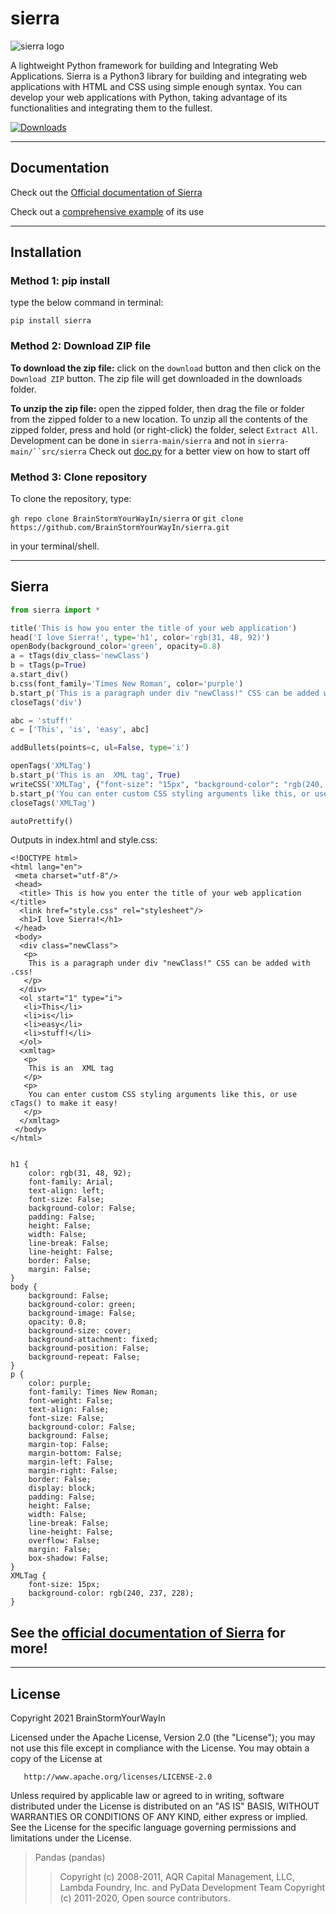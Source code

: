 # sierra

![sierra logo](https://github.com/BrainStormYourWayIn/sierra/blob/main/logo.jpg)

A lightweight Python framework for building and Integrating Web Applications.
Sierra is a Python3 library for building and integrating web applications with HTML and CSS using simple enough syntax. You can develop your web applications with Python, taking advantage of its functionalities and integrating them to the fullest.

[![Downloads](https://pepy.tech/badge/sierra)](https://pepy.tech/project/sierra)    

________________________________

## Documentation

Check out the [Official documentation of Sierra](https://brainstormyourwayin.github.io/sierra.github.io/)

Check out a [comprehensive example](https://github.com/BrainStormYourWayIn/sierra_doc/blob/main/doc.py) of its use

________________________________

## Installation

### Method 1: pip install

type the below command in terminal:

`pip install sierra`

### Method 2: Download ZIP file

**To download the zip file:** click on the `download` button and then click on the `Download ZIP` button. The zip file will get downloaded in the downloads folder.

**To unzip the zip file:** open the zipped folder, then drag the file or folder from the zipped folder to a new location. To unzip all the contents of the zipped folder, press and hold (or right-click) the folder, select `Extract All`. Development can be done in `sierra-main/sierra` and not in `sierra-main/``src/sierra`
Check out [doc.py](https://github.com/BrainStormYourWayIn/sierra_doc/blob/main/doc.py) for a better view on how to start off

### Method 3: Clone repository

To clone the repository, type:

`gh repo clone BrainStormYourWayIn/sierra`
or
`git clone https://github.com/BrainStormYourWayIn/sierra.git`

in your terminal/shell.

________________________________

## Sierra

```python
from sierra import *

title('This is how you enter the title of your web application')
head('I love Sierra!', type='h1', color='rgb(31, 48, 92)')
openBody(background_color='green', opacity=0.8)
a = tTags(div_class='newClass')
b = tTags(p=True)
a.start_div()
b.css(font_family='Times New Roman', color='purple')
b.start_p('This is a paragraph under div "newClass!" CSS can be added with .css!', close=True)
closeTags('div')

abc = 'stuff!'
c = ['This', 'is', 'easy', abc]

addBullets(points=c, ul=False, type='i')

openTags('XMLTag')
b.start_p('This is an  XML tag', True)
writeCSS('XMLTag', {"font-size": "15px", "background-color": "rgb(240, 237, 228)"})
b.start_p('You can enter custom CSS styling arguments like this, or use cTags() to make it easy!', True)
closeTags('XMLTag')

autoPrettify()
```
Outputs in index.html and style.css:

    <!DOCTYPE html>
    <html lang="en">
     <meta charset="utf-8"/>
     <head>
      <title> This is how you enter the title of your web application </title>
      <link href="style.css" rel="stylesheet"/>
      <h1>I love Sierra!</h1>
     </head>
     <body>
      <div class="newClass">
       <p>
        This is a paragraph under div "newClass!" CSS can be added with .css!
       </p>
      </div>
      <ol start="1" type="i">
       <li>This</li>
       <li>is</li>
       <li>easy</li>
       <li>stuff!</li>
      </ol>
      <xmltag>
       <p>
        This is an  XML tag
       </p>
       <p>
        You can enter custom CSS styling arguments like this, or use cTags() to make it easy!
       </p>
      </xmltag>
     </body>
    </html>

```

h1 {
    color: rgb(31, 48, 92);
    font-family: Arial;
    text-align: left;
    font-size: False;
    background-color: False;
    padding: False;
    height: False;
    width: False;
    line-break: False;
    line-height: False;
    border: False;
    margin: False;
}
body {
    background: False;
    background-color: green;
    background-image: False;
    opacity: 0.8;
    background-size: cover;
    background-attachment: fixed;
    background-position: False;
    background-repeat: False;
}
p {
    color: purple;
    font-family: Times New Roman;
    font-weight: False;
    text-align: False;
    font-size: False;
    background-color: False;
    background: False;
    margin-top: False;
    margin-bottom: False;
    margin-left: False;
    margin-right: False;
    border: False;
    display: block;
    padding: False;
    height: False;
    width: False;
    line-break: False;
    line-height: False;
    overflow: False;
    margin: False;
    box-shadow: False;
}
XMLTag {
	font-size: 15px;
	background-color: rgb(240, 237, 228);
}
```

## See the [official documentation of Sierra](https://brainstormyourwayin.github.io/sierra.github.io/) for more!

________________________________

## License

   Copyright 2021 BrainStormYourWayIn

   Licensed under the Apache License, Version 2.0 (the "License");
   you may not use this file except in compliance with the License.
   You may obtain a copy of the License at

       http://www.apache.org/licenses/LICENSE-2.0

   Unless required by applicable law or agreed to in writing, software
   distributed under the License is distributed on an "AS IS" BASIS,
   WITHOUT WARRANTIES OR CONDITIONS OF ANY KIND, either express or implied.
   See the License for the specific language governing permissions and
   limitations under the License.

> Pandas (pandas)
>> Copyright (c) 2008-2011, AQR Capital Management, LLC, Lambda Foundry, Inc. and PyData Development Team
>> Copyright (c) 2011-2020, Open source contributors.
